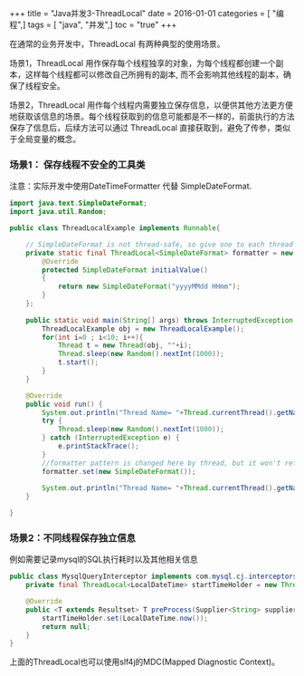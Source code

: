 +++
title = "Java并发3-ThreadLocal"
date = 2016-01-01
categories = [ "编程",]
tags = [ "java", "并发",]
toc = "true"
+++



在通常的业务开发中，ThreadLocal 有两种典型的使用场景。

场景1，ThreadLocal 用作保存每个线程独享的对象，为每个线程都创建一个副本，这样每个线程都可以修改自己所拥有的副本, 而不会影响其他线程的副本，确保了线程安全。

场景2，ThreadLocal 用作每个线程内需要独立保存信息，以便供其他方法更方便地获取该信息的场景。每个线程获取到的信息可能都是不一样的，前面执行的方法保存了信息后，后续方法可以通过 ThreadLocal 直接获取到，避免了传参，类似于全局变量的概念。

<!--more-->

### 场景1： 保存线程不安全的工具类
注意：实际开发中使用DateTimeFormatter 代替 SimpleDateFormat.

```java
import java.text.SimpleDateFormat;
import java.util.Random;

public class ThreadLocalExample implements Runnable{

    // SimpleDateFormat is not thread-safe, so give one to each thread
    private static final ThreadLocal<SimpleDateFormat> formatter = new ThreadLocal<SimpleDateFormat>(){
        @Override
        protected SimpleDateFormat initialValue()
        {
            return new SimpleDateFormat("yyyyMMdd HHmm");
        }
    };
    
    public static void main(String[] args) throws InterruptedException {
        ThreadLocalExample obj = new ThreadLocalExample();
        for(int i=0 ; i<10; i++){
            Thread t = new Thread(obj, ""+i);
            Thread.sleep(new Random().nextInt(1000));
            t.start();
        }
    }

    @Override
    public void run() {
        System.out.println("Thread Name= "+Thread.currentThread().getName()+" default Formatter = "+formatter.get().toPattern());
        try {
            Thread.sleep(new Random().nextInt(1000));
        } catch (InterruptedException e) {
            e.printStackTrace();
        }
        //formatter pattern is changed here by thread, but it won't reflect to other threads
        formatter.set(new SimpleDateFormat());
        
        System.out.println("Thread Name= "+Thread.currentThread().getName()+" formatter = "+formatter.get().toPattern());
    }

}

```
### 场景2：不同线程保存独立信息
例如需要记录mysql的SQL执行耗时以及其他相关信息

```java
public class MysqlQueryInterceptor implements com.mysql.cj.interceptors.QueryInterceptor {
    private final ThreadLocal<LocalDateTime> startTimeHolder = new ThreadLocal<>();

    @Override
    public <T extends Resultset> T preProcess(Supplier<String> supplier, Query query) {
        startTimeHolder.set(LocalDateTime.now());
        return null;
    }
}
```
上面的ThreadLocal也可以使用slf4j的MDC(Mapped Diagnostic Context)。